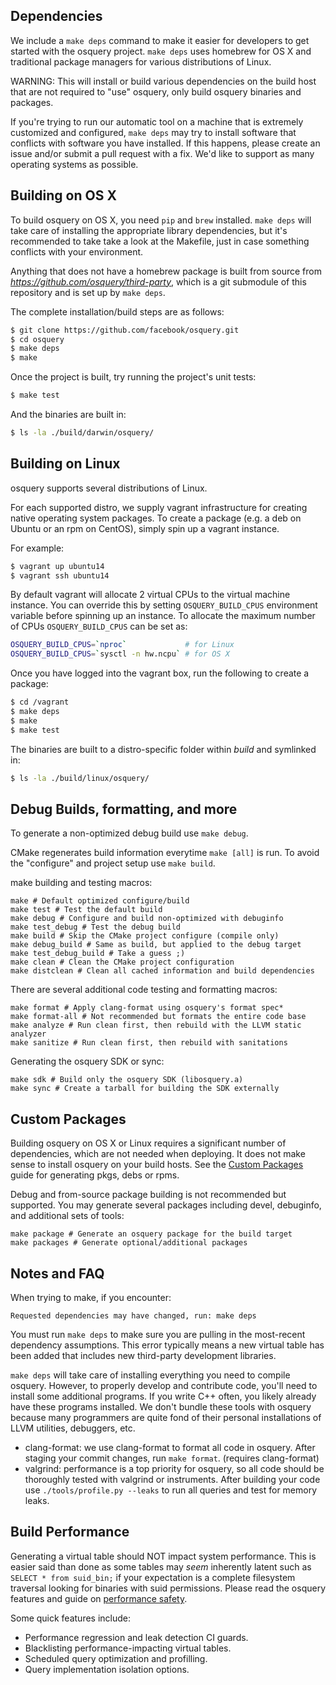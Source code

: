 ## Dependencies

We include a `make deps` command to make it easier for developers to get started with the osquery project. `make deps` uses homebrew for OS X and traditional package managers for various distributions of Linux.

WARNING: This will install or build various dependencies on the build host that are not required to "use" osquery, only build osquery binaries and packages.

 If you're trying to run our automatic tool on a machine that is extremely customized and configured, `make deps` may try to install software that conflicts with software you have installed. If this happens, please create an issue and/or submit a pull request with a fix. We'd like to support as many operating systems as possible.

## Building on OS X

To build osquery on OS X, you need `pip` and `brew` installed. `make deps` will take care of installing the appropriate library dependencies, but it's recommended to take take a look at the Makefile, just in case
something conflicts with your environment.

Anything that does not have a homebrew package is built from source from *https://github.com/osquery/third-party*, which is a git submodule of this repository and is set up by `make deps`.

The complete installation/build steps are as follows:

```sh
$ git clone https://github.com/facebook/osquery.git
$ cd osquery
$ make deps
$ make
```

Once the project is built, try running the project's unit tests:

```sh
$ make test
```

And the binaries are built in:

```sh
$ ls -la ./build/darwin/osquery/
```

## Building on Linux

osquery supports several distributions of Linux.

For each supported distro, we supply vagrant infrastructure for creating native operating system packages. To create a package (e.g. a deb on Ubuntu or an rpm on CentOS), simply spin up a vagrant instance.

For example:

```sh
$ vagrant up ubuntu14
$ vagrant ssh ubuntu14
```

By default vagrant will allocate 2 virtual CPUs to the virtual machine instance. You can override this by setting `OSQUERY_BUILD_CPUS` environment variable before spinning up an instance. To allocate the maximum number of CPUs `OSQUERY_BUILD_CPUS` can be set as:

```sh
OSQUERY_BUILD_CPUS=`nproc`             # for Linux
OSQUERY_BUILD_CPUS=`sysctl -n hw.ncpu` # for OS X
```

Once you have logged into the vagrant box, run the following to create a package:

```sh
$ cd /vagrant
$ make deps
$ make
$ make test
```

The binaries are built to a distro-specific folder within *build* and symlinked in:

```sh
$ ls -la ./build/linux/osquery/
```

## Debug Builds, formatting, and more

To generate a non-optimized debug build use `make debug`.

CMake regenerates build information everytime `make [all]` is run. To avoid the "configure" and project setup use `make build`.

make building and testing macros:

```
make # Default optimized configure/build
make test # Test the default build
make debug # Configure and build non-optimized with debuginfo
make test_debug # Test the debug build
make build # Skip the CMake project configure (compile only)
make debug_build # Same as build, but applied to the debug target
make test_debug_build # Take a guess ;)
make clean # Clean the CMake project configuration
make distclean # Clean all cached information and build dependencies
```

There are several additional code testing and formatting macros:

```
make format # Apply clang-format using osquery's format spec*
make format-all # Not recommended but formats the entire code base
make analyze # Run clean first, then rebuild with the LLVM static analyzer
make sanitize # Run clean first, then rebuild with sanitations
```

Generating the osquery SDK or sync:

```
make sdk # Build only the osquery SDK (libosquery.a)
make sync # Create a tarball for building the SDK externally
```

## Custom Packages

Building osquery on OS X or Linux requires a significant number of dependencies, which are not needed when deploying. It does not make sense to install osquery on your build hosts. See the [Custom Packages](../installation/custom-packages) guide for generating pkgs, debs or rpms.

Debug and from-source package building is not recommended but supported. You may generate several packages including devel, debuginfo, and additional sets of tools:

```
make package # Generate an osquery package for the build target
make packages # Generate optional/additional packages
```

## Notes and FAQ


When trying to make, if you encounter:

```
Requested dependencies may have changed, run: make deps
```

You must run `make deps` to make sure you are pulling in the most-recent dependency assumptions. This error typically means a new virtual table has been added that includes new third-party development libraries.

`make deps` will take care of installing everything you need to compile osquery. However, to properly develop and contribute code, you'll need to install some additional programs. If you write C++ often, you likely already have these programs installed. We don't bundle these tools with osquery because many programmers are quite fond of their personal installations of LLVM utilities, debuggers, etc.

- clang-format: we use clang-format to format all code in osquery. After staging your commit changes, run `make format`. (requires clang-format)
- valgrind: performance is a top priority for osquery, so all code should be thoroughly tested with valgrind or instruments. After building your code use `./tools/profile.py --leaks` to run all queries and test for memory leaks.

## Build Performance

Generating a virtual table should NOT impact system performance. This is easier said than done as some tables may _seem_ inherently latent such as `SELECT * from suid_bin;` if your expectation is a complete filesystem traversal looking for binaries with suid permissions. Please read the osquery features and guide on [performance safety](../deployment/performance-safety.md).

Some quick features include:

* Performance regression and leak detection CI guards.
* Blacklisting performance-impacting virtual tables.
* Scheduled query optimization and profilling.
* Query implementation isolation options.
